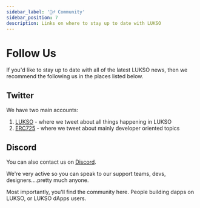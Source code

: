 ```yaml
---
sidebar_label: '👯‍♂️ Community'
sidebar_position: 7
description: Links on where to stay up to date with LUKSO
---
```


# Follow Us

If you'd like to stay up to date with all of the latest LUKSO news, then we recommend the following us in the places listed below.

## Twitter

We have two main accounts:

1. [LUKSO](https://twitter.com/lukso_io) - where we tweet about all things happening in LUKSO
2. [ERC725](https://twitter.com/ERC725Account) - where we tweet about mainly developer oriented topics

## Discord

You can also contact us on [Discord](https://discord.com/invite/lukso).

We're very active so you can speak to our support teams, devs, designers....pretty much anyone.

Most importantly, you'll find the community here. People building dapps on LUKSO, or LUKSO dApps users.
